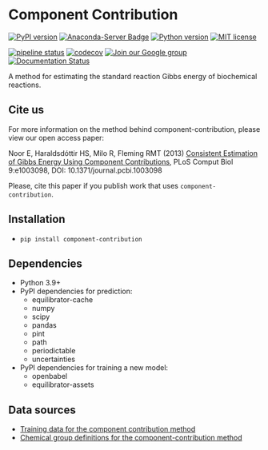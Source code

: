 # Component Contribution

[![PyPI version](https://badge.fury.io/py/component-contribution.svg)](https://badge.fury.io/py/component-contribution)
[![Anaconda-Server Badge](https://anaconda.org/conda-forge/component-contribution/badges/version.svg)](https://anaconda.org/conda-forge/component-contribution)
[![Python version](https://img.shields.io/pypi/pyversions/component-contribution.svg)](https://www.python.org/downloads)
[![MIT license](https://img.shields.io/pypi/l/component-contribution.svg)](https://mit-license.org/)

[![pipeline status](https://gitlab.com/elad.noor/component-contribution/badges/develop/pipeline.svg)](https://gitlab.com/elad.noor/component-contribution/commits/develop)
[![codecov](https://codecov.io/gl/equilibrator/component-contribution/branch/develop/graph/badge.svg?token=OxxaCqgaLs)](https://codecov.io/gl/equilibrator/component-contribution)
[![Join our Google group](https://img.shields.io/badge/google_group-equilibrator_users-blue)](https://groups.google.com/g/equilibrator-users)
[![Documentation Status](https://readthedocs.org/projects/equilibrator/badge/?version=latest)](https://equilibrator.readthedocs.io/en/latest/?badge=latest)

A method for estimating the standard reaction Gibbs energy of biochemical reactions. 

## Cite us

For more information on the method behind component-contribution, please view our open
access paper:

Noor E, Haraldsdóttir HS, Milo R, Fleming RMT (2013)
[Consistent Estimation of Gibbs Energy Using Component Contributions](http://journals.plos.org/ploscompbiol/article?id=10.1371/journal.pcbi.1003098),
PLoS Comput Biol 9:e1003098, DOI: 10.1371/journal.pcbi.1003098

Please, cite this paper if you publish work that uses `component-contribution`.

## Installation

* `pip install component-contribution`

## Dependencies

* Python 3.9+
* PyPI dependencies for prediction:
  - equilibrator-cache
  - numpy
  - scipy
  - pandas
  - pint
  - path
  - periodictable
  - uncertainties
* PyPI dependencies for training a new model:
  - openbabel
  - equilibrator-assets

## Data sources

* [Training data for the component contribution method](https://zenodo.org/record/3978440)
* [Chemical group definitions for the component-contribution method](https://zenodo.org/record/4010930)
